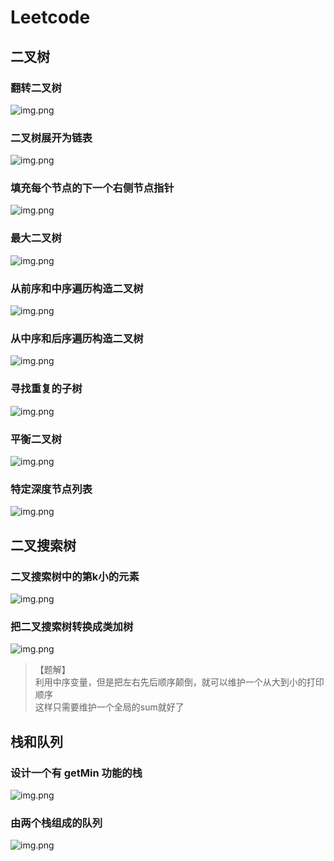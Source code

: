 # Leetcode

## 二叉树

### 翻转二叉树
![img.png](q226.png)

### 二叉树展开为链表
![img.png](q114.png)

### 填充每个节点的下一个右侧节点指针
![img.png](q116.png)

### 最大二叉树
![img.png](q654.png)

### 从前序和中序遍历构造二叉树
![img.png](q105.png)

### 从中序和后序遍历构造二叉树
![img.png](q106.png)

### 寻找重复的子树
![img.png](q652.png)

### 平衡二叉树
![img.png](q110.png)

### 特定深度节点列表
![img.png](cxy04_03.png)

## 二叉搜索树

### 二叉搜索树中的第k小的元素
![img.png](q230.png)

### 把二叉搜索树转换成类加树
![img.png](q538.png)
>【题解】  
> 利用中序变量，但是把左右先后顺序颠倒，就可以维护一个从大到小的打印顺序  
> 这样只需要维护一个全局的sum就好了




## 栈和队列

### 设计一个有 getMin 功能的栈
![img.png](q155.png)

### 由两个栈组成的队列
![img.png](jz09.png)